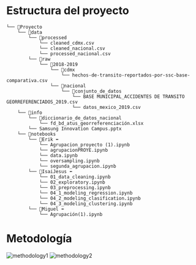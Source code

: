 # Estructura del proyecto

```
└── 📁Proyecto
    └── 📁data
        └── 📁processed
            └── cleaned_cdmx.csv
            └── cleaned_nacional.csv
            └── processed_nacional.csv
        └── 📁raw
            └── 📁2018-2019
                └── 📁cdmx
                    └── hechos-de-transito-reportados-por-ssc-base-comparativa.csv
                └── 📁nacional
                    └── 📁conjunto_de_datos
                        └── BASE MUNICIPAL_ACCIDENTES DE TRANSITO GEORREFERENCIADOS_2019.csv
                        └── datos_mexico_2019.csv
    └── 📁info
        └── 📁diccionario_de_datos_nacional
            └── fd_bd_atus_georreferenciación.xlsx
        └── Samsung Innovation Campus.pptx
    └── 📁notebooks 
        └── 📁Erik ⬅️
            └── Agrupacion_proyecto (1).ipynb
            └── agrupacionPROYE.ipynb
            └── data.ipynb
            └── oversampling.ipynb
            └── segunda_agrupacion.ipynb
        └── 📁IsaiJesus ⬅️
            └── 01_data_cleaning.ipynb
            └── 02_exploratory.ipynb
            └── 03_preprocessing.ipynb
            └── 04_1_modeling_regression.ipynb
            └── 04_2_modeling_clasification.ipynb
            └── 04_3_modeling_clustering.ipynb
        └── 📁Miguel ⬅️
            └── Agrupación(1).ipynb
```

# Metodología
![methodology1](https://github.com/user-attachments/assets/606aeadb-ac24-4c75-8be4-500394f3988b)
![methodology2](https://github.com/user-attachments/assets/9b42533b-0c6e-4d11-aae8-96bef8a0ec0b)
